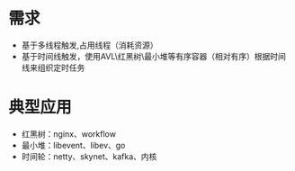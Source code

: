 # 需求
  * 基于多线程触发,占用线程（消耗资源）
  * 基于时间线触发，使用AVL\红黑树\最小堆等有序容器（相对有序）根据时间线来组织定时任务
# 典型应用
  * 红黑树：nginx、workflow
  * 最小堆：libevent、libev、go
  * 时间轮：netty、skynet、kafka、内核
